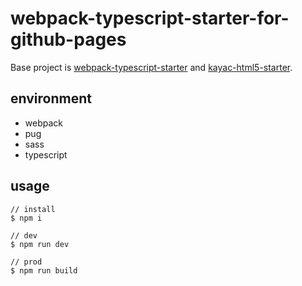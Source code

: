 # webpack-typescript-starter-for-github-pages

Base project is [webpack-typescript-starter](https://github.com/takumifukasawa/webpack-typescript-starter) and [kayac-html5-starter](https://github.com/kayac/kayac-html5-starter).

## environment

- webpack
- pug
- sass
- typescript

## usage

```
// install
$ npm i

// dev
$ npm run dev

// prod
$ npm run build
```
